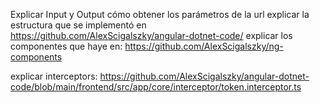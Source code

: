 Explicar Input y Output
cómo obtener los parámetros de la url
explicar la estructura que se implementó en https://github.com/AlexScigalszky/angular-dotnet-code/
explicar los componentes que haye en: https://github.com/AlexScigalszky/ng-components

explicar interceptors: https://github.com/AlexScigalszky/angular-dotnet-code/blob/main/frontend/src/app/core/interceptor/token.interceptor.ts
